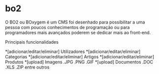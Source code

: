 bo2
===

O BO2 ou BOxygem é um CMS foi desenhado para possibilitar a uma pessoa com poucos conhecimentos de programação ou para programadores mais avançados poderem se dedicar mais ao front-end.

Principais funcionalidades

*[adicionar/editar/eliminar] Utilizadores
*[adicionar/editar/eliminar] Categorias
*[adicionar/editar/eliminar] Artigos
*[adicionar/editar/eliminar] Produtos
*[upload] Imagens .JPG .PNG .GIF
*[upload] Documentos .DOC .XLS .ZIP entre outros
